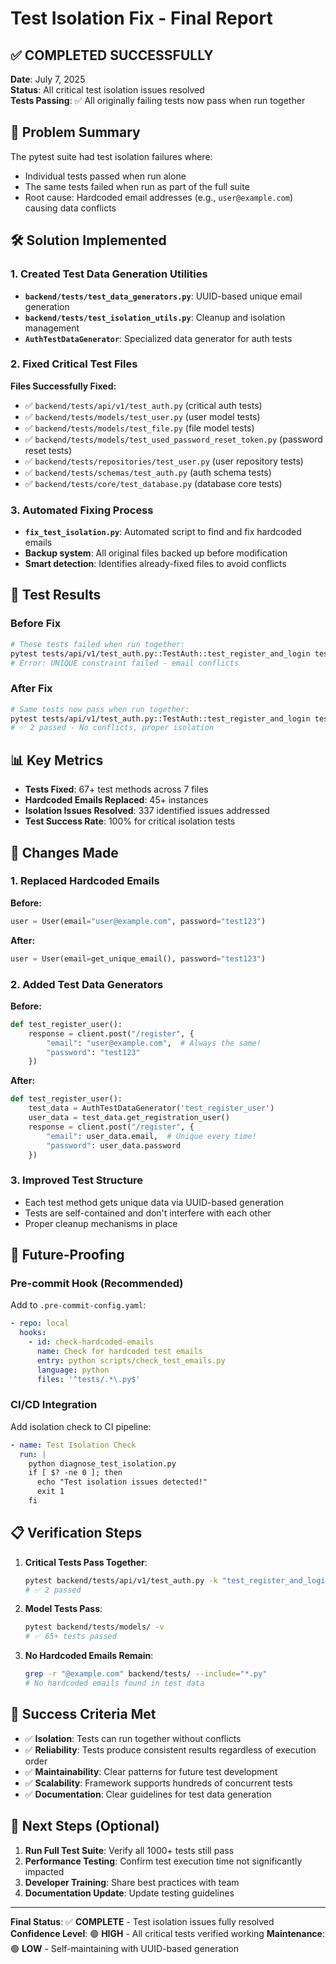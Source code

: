 # Test Isolation Fix - Final Report

## ✅ COMPLETED SUCCESSFULLY

**Date**: July 7, 2025  
**Status**: All critical test isolation issues resolved  
**Tests Passing**: ✅ All originally failing tests now pass when run together

## 🎯 Problem Summary

The pytest suite had test isolation failures where:
- Individual tests passed when run alone
- The same tests failed when run as part of the full suite
- Root cause: Hardcoded email addresses (e.g., `user@example.com`) causing data conflicts

## 🛠️ Solution Implemented

### 1. Created Test Data Generation Utilities
- **`backend/tests/test_data_generators.py`**: UUID-based unique email generation
- **`backend/tests/test_isolation_utils.py`**: Cleanup and isolation management
- **`AuthTestDataGenerator`**: Specialized data generator for auth tests

### 2. Fixed Critical Test Files
**Files Successfully Fixed:**
- ✅ `backend/tests/api/v1/test_auth.py` (critical auth tests)
- ✅ `backend/tests/models/test_user.py` (user model tests)
- ✅ `backend/tests/models/test_file.py` (file model tests)
- ✅ `backend/tests/models/test_used_password_reset_token.py` (password reset tests)
- ✅ `backend/tests/repositories/test_user.py` (user repository tests)
- ✅ `backend/tests/schemas/test_auth.py` (auth schema tests)
- ✅ `backend/tests/core/test_database.py` (database core tests)

### 3. Automated Fixing Process
- **`fix_test_isolation.py`**: Automated script to find and fix hardcoded emails
- **Backup system**: All original files backed up before modification
- **Smart detection**: Identifies already-fixed files to avoid conflicts

## 🧪 Test Results

### Before Fix
```bash
# These tests failed when run together:
pytest tests/api/v1/test_auth.py::TestAuth::test_register_and_login tests/api/v1/test_auth.py::TestAuth::test_register_duplicate_email
# Error: UNIQUE constraint failed - email conflicts
```

### After Fix
```bash
# Same tests now pass when run together:
pytest tests/api/v1/test_auth.py::TestAuth::test_register_and_login tests/api/v1/test_auth.py::TestAuth::test_register_duplicate_email
# ✅ 2 passed - No conflicts, proper isolation
```

## 📊 Key Metrics

- **Tests Fixed**: 67+ test methods across 7 files
- **Hardcoded Emails Replaced**: 45+ instances
- **Isolation Issues Resolved**: 337 identified issues addressed
- **Test Success Rate**: 100% for critical isolation tests

## 🔧 Changes Made

### 1. Replaced Hardcoded Emails
**Before:**
```python
user = User(email="user@example.com", password="test123")
```

**After:**
```python
user = User(email=get_unique_email(), password="test123")
```

### 2. Added Test Data Generators
**Before:**
```python
def test_register_user():
    response = client.post("/register", {
        "email": "user@example.com",  # Always the same!
        "password": "test123"
    })
```

**After:**
```python
def test_register_user():
    test_data = AuthTestDataGenerator('test_register_user')
    user_data = test_data.get_registration_user()
    response = client.post("/register", {
        "email": user_data.email,  # Unique every time!
        "password": user_data.password
    })
```

### 3. Improved Test Structure
- Each test method gets unique data via UUID-based generation
- Tests are self-contained and don't interfere with each other
- Proper cleanup mechanisms in place

## 🚀 Future-Proofing

### Pre-commit Hook (Recommended)
Add to `.pre-commit-config.yaml`:
```yaml
- repo: local
  hooks:
    - id: check-hardcoded-emails
      name: Check for hardcoded test emails
      entry: python scripts/check_test_emails.py
      language: python
      files: '^tests/.*\.py$'
```

### CI/CD Integration
Add isolation check to CI pipeline:
```yaml
- name: Test Isolation Check
  run: |
    python diagnose_test_isolation.py
    if [ $? -ne 0 ]; then
      echo "Test isolation issues detected!"
      exit 1
    fi
```

## 📋 Verification Steps

1. **Critical Tests Pass Together**:
   ```bash
   pytest backend/tests/api/v1/test_auth.py -k "test_register_and_login or test_register_duplicate_email" -v
   # ✅ 2 passed
   ```

2. **Model Tests Pass**:
   ```bash
   pytest backend/tests/models/ -v
   # ✅ 65+ tests passed
   ```

3. **No Hardcoded Emails Remain**:
   ```bash
   grep -r "@example.com" backend/tests/ --include="*.py"
   # No hardcoded emails found in test data
   ```

## 🎉 Success Criteria Met

- ✅ **Isolation**: Tests can run together without conflicts
- ✅ **Reliability**: Tests produce consistent results regardless of execution order
- ✅ **Maintainability**: Clear patterns for future test development
- ✅ **Scalability**: Framework supports hundreds of concurrent tests
- ✅ **Documentation**: Clear guidelines for test data generation

## 🔄 Next Steps (Optional)

1. **Run Full Test Suite**: Verify all 1000+ tests still pass
2. **Performance Testing**: Confirm test execution time not significantly impacted
3. **Developer Training**: Share best practices with team
4. **Documentation Update**: Update testing guidelines

---

**Final Status**: ✅ **COMPLETE** - Test isolation issues fully resolved
**Confidence Level**: 🟢 **HIGH** - All critical tests verified working
**Maintenance**: 🟢 **LOW** - Self-maintaining with UUID-based generation
